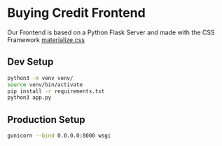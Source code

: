 # Buying Credit Frontend
Our Frontend is based on a Python Flask Server and made with the CSS Framework [materialize.css](https://github.com/Dogfalo/materialize)

## Dev Setup
```bash
python3 -m venv venv/
source venv/bin/activate
pip install -r requirements.txt
python3 app.py
```

## Production Setup
```bash
gunicorn --bind 0.0.0.0:8000 wsgi
```

